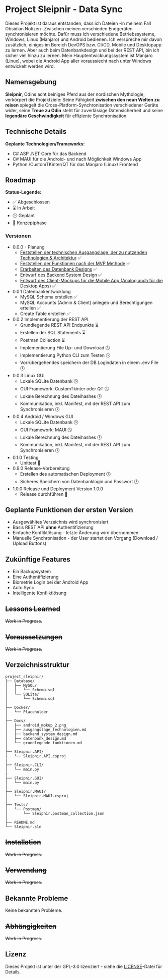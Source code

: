 # Project Sleipnir - Data Sync
Dieses Projekt ist daraus entstanden, dass ich Dateien -in meinem Fall Obsidian Notizen- Zwischen meinen verschieden Endgeräten synchronisieren möchte. Dafür muss ich verschiedene Betriebssysteme, Windows, Linux (Manjaro) und Android bedienen.
Ich verspreche mir davon zusätzlich, einiges im Bereich DevOPS bzw. CI/CD, Mobile und Desktopapp zu lernen. Aber auch beim Datenbankdesign und bei der REST API, bin ich sicher viel hinzu zu lernen.
Mein Hauptentwicklungssystem ist Manjaro (Linux), wobei die Android App aller voraussiecht nach unter Windows entwickelt werden wird.
## Namensgebung
**Sleipnir**, Odins acht beiniges Pferd aus der nordischen Mythologie, verkörpert die Projektziele: Seine Fähigkeit **zwischen den neun Welten zu reisen** spiegelt die Cross-Platform-Synchronisation verschiedener Geräte wider, seine **Treue zu Odin** steht für zuverlässige Datensicherheit und seine **legendäre Geschwindigkeit** für effiziente Synchronisation.
## Technische Details
**Geplante Technologien/Frameworks:**
- C# ASP .NET Core für das Backend
- C# MAUI für die Android- und nach Möglichkeit Windows App
- Python /CustomTKinter/QT für das Manjaro (Linux) Frontend
## Roadmap

**Status-Legende:**
- ✅ Abgeschlossen
- ⌛ In Arbeit
- 🕓 Geplant
- 💭 Konzeptphase

### Versionen
- 0.0.0 - Planung
    - [Feststellen der technischen Ausgangslage, der zu nutzenden Technologien & Architektur](Docs/ausgangslage_technologien.md) ✅
    - [Feststellen der Funktionen nach der MVP Methode](Docs/grundlegende_funktionen.md) ✅
    - [Erarbeiten des Datenbank Designs](Docs/datenbank_design.md) ✅
    - [Entwurf des Backend System Design](Docs/backend_system_design.md) ✅
    - [Entwurf des Client-Mockups für die Mobile App (Analog auch für die Desktop Apps)](https://github.com/Sympa1/project_sleipnir-data_sync/blob/master/Docs/android_mokup_2.png) ✅
- 0.0.1 Datenbankentwicklung
    - MySQL Schema erstellen ✅
    - MySQL Accounts (Admin & Client) anlegeb und Berechtigungen erteilen ✅
    - Create Table erstellen ✅
- 0.0.2 Implementierung der REST API
    - Grundlegende REST API Endpunkte ⌛
    - Erstellen der SQL Statements ⌛
    - Postman Collection ⌛
    - Implementierung File Up- und Download 🕓
    - Implementierung Python CLI zum Testen 🕓
    - Vorrübergehendes speichern der DB Logindaten in einem .env File 🕓
- 0.0.3 Linux GUI
    - Lokale SQLite Datenbank 🕓
    - GUI Framework: CustomTkinter oder QT 🕓
    - Lokale Berechnung des Dateihashes 🕓
    - Kommunikation, inkl. Manifest, mit der REST API zum Synchronisieren 🕓
- 0.0.4 Android / Windows GUI
    - Lokale SQLite Datenbank 🕓
    - GUI Framework: MAUI 🕓
    - Lokale Berechnung des Dateihashes 🕓
    - Kommunikation, inkl. Manifest, mit der REST API zum Synchronisieren 🕓
- 0.1.0 Testing
    - Unittest 💭
- 0.9.0 Release-Vorbereitung
    - Erstellen des automatischen Deployment 🕓
    - Sicheres Speichern von Datenbanklogin und Passwort 🕓
- 1.0.0 Release und Deployment Version 1.0.0
    - Release durchführen 💭

## Geplante Funktionen der ersten Version
- Ausgewähltes Verzeichnis wird synchronisiert
- Basis REST API **ohne** Authentifizierung
- Einfache Konfliktlösung - letzte Änderung wird übernommen
- Manuelle Synchronisation - der User startet den Vorgang (Download / Upload Buttons)
## Zukünftige Features
- Ein Backupsystem
- Eine Authentifizierung 
- Biometrie Login bei der Android App
- Auto Sync
- Intelligente Konfliktlösung
## ~~Lessons Learned~~
~~Work in Progress.~~
## ~~Voraussetzungen~~
~~Work in Progress.~~
## Verzeichnisstruktur
```
project_sleipnir/
├── Database/
│   ├── MySQL/
│   │   └── Schema.sql
│   └── SQLite/
│       └── Schema.sql
│
├── Docker/
│   └── Placeholder
│
├── Docs/
│   ├── android_mokup_2.png
│   ├── ausgangslage_technologien.md
│   ├── backend_system_design.md
│   ├── datenbank_design.md
│   └── grundlegende_funktionen.md
│
├── Sleipnir.API/
│   └── Sleipnir.API.csproj
|
├── Sleipnir.CLI/
│   └── main.py
|
├── Sleipnir.GUI/
│   └── main.py    
|
├── Sleipnir.MAUI/
│   └── Sleipnir.MAUI.csproj
│
├── Tests/
│   └── Postman/
│       └── Sleipnir.postman_collection.json
│
├── README.md
└── Sleipnir.sln
```
## ~~Installation~~
~~Work in Progress.~~
## ~~Verwendung~~
~~Work in Progress.~~
## Bekannte Probleme
Keine bekannten Probleme.
## ~~Abhängigkeiten~~
~~Work in Progress.~~
## Lizenz
Dieses Projekt ist unter der GPL-3.0 lizenziert - siehe die [LICENSE](LICENSE)-Datei für Details.



